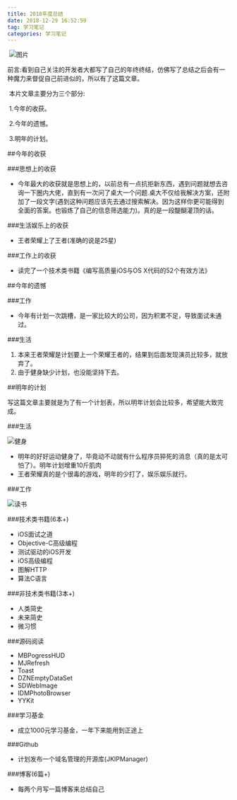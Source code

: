 ```yaml
---
title: 2018年度总结
date: 2018-12-29 16:52:59
tag: 学习笔记 
categories: 学习笔记
---
```


​	![图片](https://user-gold-cdn.xitu.io/2018/12/2/1676f0af490ee858?w=1080&h=658&f=jpeg&s=70619)

​	前言:看到自己关注的开发者大都写了自己的年终终结，仿佛写了总结之后会有一种魔力来督促自己前进似的，所以有了这篇文章。

​	本片文章主要分为三个部分:

​	1.今年的收获。

​	2.今年的遗憾。

​	3.明年的计划。

##今年的收获

###思想上的收获

- 今年最大的收获就是思想上的，以前总有一点抗拒新东西，遇到问题就想去咨询一下圈内大佬，直到有一次问了桌大一个问题.桌大不仅给我解决方案，还附加了一段文字(遇到这种问题应该先去通过搜索解决。因为这样你更可能得到全面的答案。也锻炼了自己的信息筛选能力)。真的是一段醍醐灌顶的话。

###生活娱乐上的收获

- 王者荣耀上了王者(准确的说是25星)

###工作上的收获

- 读完了一个技术类书籍《编写高质量iOS与OS X代码的52个有效方法》

##今年的遗憾

###工作

- 今年有计划一次跳槽，是一家比较大的公司，因为积累不足，导致面试未通过。

###生活

1. 本来王者荣耀是计划要上一个荣耀王者的，结果到后面发现演员比较多，就放弃了。
2. 由于健身缺少计划，也没能坚持下去。

##明年的计划

写这篇文章主要就是为了有一个计划表，所以明年计划会比较多，希望能大致完成。

###生活

![健身](https://user-gold-cdn.xitu.io/2018/12/23/167db9542765516b?imageView2/0/w/1280/h/960/ignore-error/1)

- 明年的好好运动健身了，毕竟动不动就有什么程序员猝死的消息（真的是太可怕了）。明年计划增重10斤肌肉
- 王者荣耀真的是个很毒的游戏，明年的少打了，娱乐娱乐就行。

###工作

![读书](https://user-gold-cdn.xitu.io/2018/12/23/167db9542734ef49?imageView2/0/w/1280/h/960/ignore-error/1)

###技术类书籍(6本+)

- iOS面试之道
- Objective-C高级编程
- 测试驱动的iOS开发
- iOS高级编程
- 图解HTTP
- 算法C语言

###非技术类书籍(3本+)

+ 人类简史
+ 未来简史
+ 微习惯

###源码阅读

- MBPogressHUD
- MJRefresh
- Toast
- DZNEmptyDataSet
- SDWebImage
- IDMPhotoBrowser
- YYKit

###学习基金

- 成立1000元学习基金，一年下来能用到正途上

###Github

+ 计划发布一个域名管理的开源库(JKIPManager)

###博客(6篇+)

+ 每两个月写一篇博客来总结自己